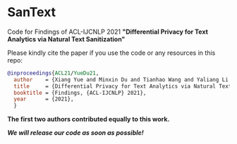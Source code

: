 # SanText
Code for Findings of ACL-IJCNLP 2021 **"Differential Privacy for Text Analytics via Natural Text Sanitization"**

Please kindly cite the paper if you use the code or any resources in this repo:
```bib
@inproceedings{ACL21/YueDu21,
  author    = {Xiang Yue and Minxin Du and Tianhao Wang and Yaliang Li and Huan Sun and Sherman S. M. Chow},
  title     = {Differential Privacy for Text Analytics via Natural Text Sanitization},
  booktitle = {Findings, {ACL-IJCNLP} 2021},
  year      = {2021},
  }
```
**The first two authors contributed equally to this work.**

***We will release our code as soon as possible!***

